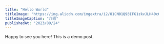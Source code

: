 ```yaml
---
title: "Hello World"
titleImage: "https://img.alicdn.com/imgextra/i2/O1CN01Q93IFG1zkvJLH40c6_!!6000000006753-2-tps-2560-1440.png"
titleImageCaption: "介绍"
publishedAt: "2023/09/24"
---
```


Happy to see you here! This is a demo post.
